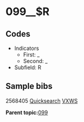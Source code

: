 # 099\_\_$R

## Codes

-   Indicators
    -   First: \_
    -   Second: \_
-   Subfield: R

## Sample bibs

2568405 [Quicksearch](https://search.library.yale.edu/catalog/2568405) [VXWS](http://prodorbis.library.yale.edu:7014/vxws/GetHoldingsService?bibId=2568405)

**Parent topic:**[099](../../tags/099/099.md)

